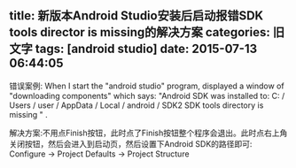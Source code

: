 title: 新版本Android Studio安装后启动报错SDK tools director is missing的解决方案
categories: 旧文字
tags: [android studio]
date: 2015-07-13 06:44:05
---
错误案例:
When I start the "android studio" program, displayed a window of "downloading components" which says:   "Android SDK was installed to: C: / Users / user / AppData / Local / android / SDK2   SDK tools directory is missing " .

解决方案:不用点Finish按钮，此时点了Finish按钮整个程序会退出。此时点右上角关闭按钮，然后会进入到启动页，然后设置下Android SDK的路径即可: Configure -> Project Defaults -> Project Structure